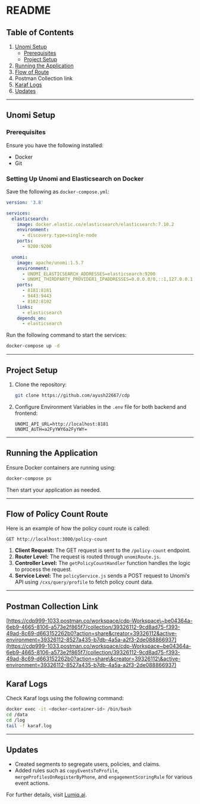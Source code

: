 # README

## Table of Contents

1. [Unomi Setup](#unomi-setup)
   - [Prerequisites](#prerequisites)
   - [Project Setup](#project-setup)
2. [Running the Application](#running-the-application)
3. [Flow of Route](#flow-of-policy-count-route)
4. Postman Collection link
5. [Karaf Logs](#karaf-logs)
6. [Updates](#updates)

---

## Unomi Setup

### Prerequisites

Ensure you have the following installed:

- Docker
- Git

### Setting Up Unomi and Elasticsearch on Docker

Save the following as `docker-compose.yml`:

```yaml
version: '3.8'

services:
  elasticsearch:
    image: docker.elastic.co/elasticsearch/elasticsearch:7.10.2
    environment:
      - discovery.type=single-node
    ports:
      - 9200:9200

  unomi:
    image: apache/unomi:1.5.7
    environment:
      - UNOMI_ELASTICSEARCH_ADDRESSES=elasticsearch:9200
      - UNOMI_THIRDPARTY_PROVIDER1_IPADDRESSES=0.0.0.0/0,::1,127.0.0.1
    ports:
      - 8181:8181
      - 9443:9443
      - 8102:8102
    links:
      - elasticsearch
    depends_on:
      - elasticsearch
```

Run the following command to start the services:

```bash
docker-compose up -d
```

---

## Project Setup

1. Clone the repository:
   ```bash
   git clone https://github.com/ayush22667/cdp
   ```
2. Configure Environment Variables in the `.env` file for both backend and frontend:
   ```env
   UNOMI_API_URL=http://localhost:8181
   UNOMI_AUTH=a2FyYWY6a2FyYWY=
   ```

---

## Running the Application

Ensure Docker containers are running using:

```bash
docker-compose ps
```

Then start your application as needed.

---

## Flow of Policy Count Route

Here is an example of how the policy count route is called:

```http
GET http://localhost:3000/policy-count
```

1. **Client Request:** The GET request is sent to the `/policy-count` endpoint.
2. **Router Level:** The request is routed through `unomiRoute.js`.
3. **Controller Level:** The `getPolicyCountHandler` function handles the logic to process the request.
4. **Service Level:** The `policyService.js` sends a POST request to Unomi’s API using `/cxs/query/profile` to fetch policy count data.

---

## Postman Collection Link

[https://cdp999-1033.postman.co/workspace/cdp-Workspace\~be04364a-6eb9-4665-8106-a573e2f865f7/collection/39326112-9cd8ad75-f393-49ad-8c69-d663152262b0?action=share&creator=39326112&active-environment=39326112-8527a435-b7db-4a5a-a2f3-2de088866937](https://cdp999-1033.postman.co/workspace/cdp-Workspace~be04364a-6eb9-4665-8106-a573e2f865f7/collection/39326112-9cd8ad75-f393-49ad-8c69-d663152262b0?action=share\&creator=39326112\&active-environment=39326112-8527a435-b7db-4a5a-a2f3-2de088866937)

## Karaf Logs

Check Karaf logs using the following command:

```bash
docker exec -it <docker-container-id> /bin/bash
cd /data
cd /log
tail -f karaf.log
```

---

## Updates

- Created segments to segregate users, policies, and claims.
- Added rules such as `copyEventsToProfile`, `mergeProfilesOnRegisterByPhone`, and `engagementScoringRule` for various event actions.

For further details, visit [Lumiq.ai](https://www.lumiq.ai).

